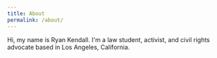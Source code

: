 ```yaml
---
title: About
permalink: /about/
---
```

Hi, my name is Ryan Kendall. I'm a law student, activist, and civil rights advocate based in Los Angeles, California.
